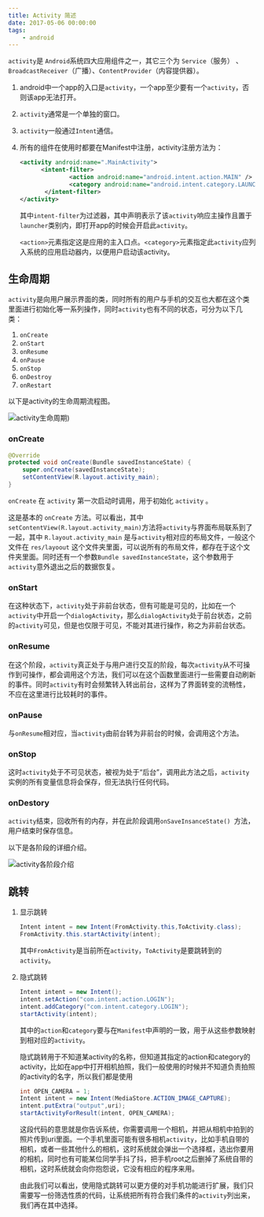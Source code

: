 ```yaml
---
title: Activity 简述
date: 2017-05-06 00:00:00
tags: 
	- android
---
```


`activity`是 `Android`系统四大应用组件之一，其它三个为 `Service`（服务） 、`BroadcastReceiver`（广播）、`ContentProvider`（内容提供器）。

1.  android中一个app的入口是`activity`，一个app至少要有一个`activity`，否则该app无法打开。

2.  `activity`通常是一个单独的窗口。

3.  `activity`一般通过`Intent`通信。

4.  所有的组件在使用时都要在Manifest中注册，activity注册方法为：

    ```xml
    <activity android:name=".MainActivity">
          <intent-filter>
                  <action android:name="android.intent.action.MAIN" />
                  <category android:name="android.intent.category.LAUNCHER" />
           </intent-filter>
    </activity>
    ```

    其中`intent-filter`为过滤器，其中声明表示了该`activity`响应主操作且置于`launcher`类别内，即打开app的时候会开启此`activity`。

    `<action>`元素指定这是应用的主入口点。`<category>`元素指定此`activity`应列入系统的应用启动器内，以便用户启动该activity。

## 生命周期

`activity`是向用户展示界面的类，同时所有的用户与手机的交互也大都在这个类里面进行初始化等一系列操作，同时`activity`也有不同的状态，可分为以下几类：

1.  `onCreate`
2.  `onStart`
3.  `onResume`
4.  `onPause`
5.  `onStop`
6.  `onDestroy`
7.  `onRestart`

以下是activity的生命周期流程图。

![activity生命周期](http://upload-images.jianshu.io/upload_images/3985563-a2caa08d3cbca003.png?imageMogr2/auto-orient/strip%7CimageView2/2/w/1240))

### onCreate

```java
@Override
protected void onCreate(Bundle savedInstanceState) {
    super.onCreate(savedInstanceState);
    setContentView(R.layout.activity_main);
}
```

`onCreate` 在 `activity` 第一次启动时调用，用于初始化 `activity` 。

这是基本的 `onCreate` 方法。可以看出，其中`setContentView(R.layout.activity_main)`方法将`activity`与界面布局联系到了一起，其中 `R.layout.activity_main` 是与`activity`相对应的布局文件，一般这个文件在 `res/layoout` 这个文件夹里面，可以说所有的布局文件，都存在于这个文件夹里面。同时还有一个参数``Bundle savedInstanceState``，这个参数用于`activity`意外退出之后的数据恢复。

### onStart

在这种状态下，`activity`处于非前台状态，但有可能是可见的，比如在一个`activity`中开启一个`dialogActivity`，那么`dialogActivity`处于前台状态，之前的`activity`可见，但是也仅限于可见，不能对其进行操作，称之为非前台状态。

### onResume

在这个阶段，`activity`真正处于与用户进行交互的阶段，每次`activity`从不可操作到可操作，都会调用这个方法，我们可以在这个函数里面进行一些需要自动刷新的事件。同时`activity`有时会频繁转入转出前台，这样为了界面转变的流畅性，不应在这里进行比较耗时的事件。

### onPause

与`onResume`相对应，当`activity`由前台转为非前台的时候，会调用这个方法。

### onStop

这时`activity`处于不可见状态，被视为处于“后台”，调用此方法之后，`activity`实例的所有变量信息将会保存，但无法执行任何代码。

### onDestory

`activity`结束，回收所有的内存，并在此阶段调用`onSaveInsanceState() `方法，用户结束时保存信息。

以下是各阶段的详细介绍。

![activity各阶段介绍](http://upload-images.jianshu.io/upload_images/2209096-e6733f865f65ee1a?imageMogr2/auto-orient/strip%7CimageView2/2/w/1240)

## 跳转

1.  显示跳转

    ```java
    Intent intent = new Intent(FromActivity.this,ToActivity.class);
    FromActivity.this.startActivity(intent);
    ```

    其中`FromActivity`是当前所在`activity`，`ToActivity`是要跳转到的`activity`。

2. 隐式跳转

    ```java
    Intent intent = new Intent();
    intent.setAction("com.intent.action.LOGIN");
    intent.addCategory("com.intent.category.LOGIN");
    startActivity(intent);
    ```

    其中的`action`和`category`要与在`Manifest`中声明的一致，用于从这些参数映射到相对应的`activity`。

    隐式跳转用于不知道某activity的名称，但知道其指定的action和category的activity，比如在app中打开相机拍照，我们一般使用的时候并不知道负责拍照的activity的名字，所以我们都是使用

    ```java
    int OPEN_CAMERA = 1;
    Intent intent = new Intent(MediaStore.ACTION_IMAGE_CAPTURE);
    intent.putExtra("output",uri);
    startActivityForResult(intent, OPEN_CAMERA);
    ```

    这段代码的意思就是你告诉系统，你需要调用一个相机，并把从相机中拍到的照片传到uri里面。一个手机里面可能有很多相机`activity`，比如手机自带的相机，或者一些其他什么的相机，这时系统就会弹出一个选择框，选出你要用的相机，同时也有可能某位同学手抖了抖，把手机root之后删掉了系统自带的相机，这时系统就会向你抱怨说，它没有相应的程序来用。

    由此我们可以看出，使用隐式跳转可以更方便的对手机功能进行扩展，我们只需要写一份筛选性质的代码，让系统把所有符合我们条件的`activity`列出来，我们再在其中选择。